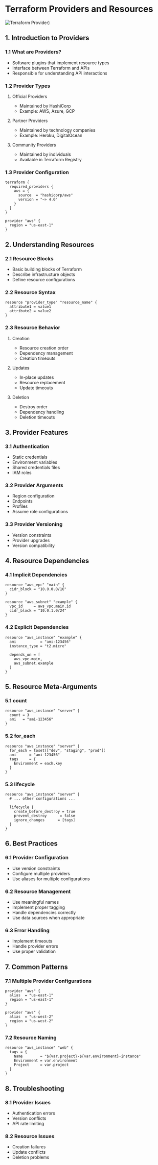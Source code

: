 # Terraform Providers and Resources
![Terraform Provider)](/04-terraform-providers-resources/04-diagrams/04-theory-diagrams/terraform_provider_types.png)
## 1. Introduction to Providers

### 1.1 What are Providers?
- Software plugins that implement resource types
- Interface between Terraform and APIs
- Responsible for understanding API interactions

### 1.2 Provider Types
1. Official Providers
   - Maintained by HashiCorp
   - Example: AWS, Azure, GCP

2. Partner Providers
   - Maintained by technology companies
   - Example: Heroku, DigitalOcean

3. Community Providers
   - Maintained by individuals
   - Available in Terraform Registry

### 1.3 Provider Configuration
```hcl
terraform {
  required_providers {
    aws = {
      source  = "hashicorp/aws"
      version = "~> 4.0"
    }
  }
}

provider "aws" {
  region = "us-east-1"
}
```

## 2. Understanding Resources
### 2.1 Resource Blocks
- Basic building blocks of Terraform
- Describe infrastructure objects
- Define resource configurations

### 2.2 Resource Syntax
```hcl
resource "provider_type" "resource_name" {
  attribute1 = value1
  attribute2 = value2
}
```

### 2.3 Resource Behavior
1. Creation
   - Resource creation order
   - Dependency management
   - Creation timeouts

2. Updates
   - In-place updates
   - Resource replacement
   - Update timeouts

3. Deletion
   - Destroy order
   - Dependency handling
   - Deletion timeouts

## 3. Provider Features
### 3.1 Authentication
- Static credentials
- Environment variables
- Shared credentials files
- IAM roles

### 3.2 Provider Arguments
- Region configuration
- Endpoints
- Profiles
- Assume role configurations

### 3.3 Provider Versioning
- Version constraints
- Provider upgrades
- Version compatibility

## 4. Resource Dependencies
### 4.1 Implicit Dependencies
```hcl
resource "aws_vpc" "main" {
  cidr_block = "10.0.0.0/16"
}

resource "aws_subnet" "example" {
  vpc_id     = aws_vpc.main.id
  cidr_block = "10.0.1.0/24"
}
```

### 4.2 Explicit Dependencies
```hcl
resource "aws_instance" "example" {
  ami           = "ami-123456"
  instance_type = "t2.micro"

  depends_on = [
    aws_vpc.main,
    aws_subnet.example
  ]
}
```

## 5. Resource Meta-Arguments
### 5.1 count
```hcl
resource "aws_instance" "server" {
  count = 3
  ami   = "ami-123456"
}
```

### 5.2 for_each
```hcl
resource "aws_instance" "server" {
  for_each = toset(["dev", "staging", "prod"])
  ami      = "ami-123456"
  tags     = {
    Environment = each.key
  }
}
```

### 5.3 lifecycle
```hcl
resource "aws_instance" "server" {
  # ... other configurations ...

  lifecycle {
    create_before_destroy = true
    prevent_destroy      = false
    ignore_changes      = [tags]
  }
}
```

## 6. Best Practices
### 6.1 Provider Configuration
- Use version constraints
- Configure multiple providers
- Use aliases for multiple configurations

### 6.2 Resource Management
- Use meaningful names
- Implement proper tagging
- Handle dependencies correctly
- Use data sources when appropriate

### 6.3 Error Handling
- Implement timeouts
- Handle provider errors
- Use proper validation

## 7. Common Patterns
### 7.1 Multiple Provider Configurations
```hcl
provider "aws" {
  alias  = "us-east-1"
  region = "us-east-1"
}

provider "aws" {
  alias  = "us-west-2"
  region = "us-west-2"
}
```

### 7.2 Resource Naming
```hcl
resource "aws_instance" "web" {
  tags = {
    Name        = "${var.project}-${var.environment}-instance"
    Environment = var.environment
    Project     = var.project
  }
}
```

## 8. Troubleshooting
### 8.1 Provider Issues
- Authentication errors
- Version conflicts
- API rate limiting

### 8.2 Resource Issues
- Creation failures
- Update conflicts
- Deletion problems
